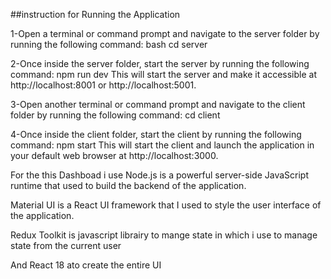 ##instruction for Running the Application


1-Open a terminal or command prompt and navigate to the server folder by running the following command:
bash
cd server

2-Once inside the server folder, start the server by running the following command:
npm run dev
This will start the server and make it accessible at http://localhost:8001 or http://localhost:5001.

3-Open another terminal or command prompt and navigate to the client folder by running the following command:
cd client

4-Once inside the client folder, start the client by running the following command:
npm start
This will start the client and launch the application in your default web browser at http://localhost:3000.



For the this Dashboad i use Node.js is a powerful server-side JavaScript runtime that used to build the backend of the application. 

Material UI is a React UI framework that I used to style the user interface of the application. 

Redux Toolkit is javascript librairy to mange state in which i use to manage state  from the current user 

And React 18 ato create the entire UI